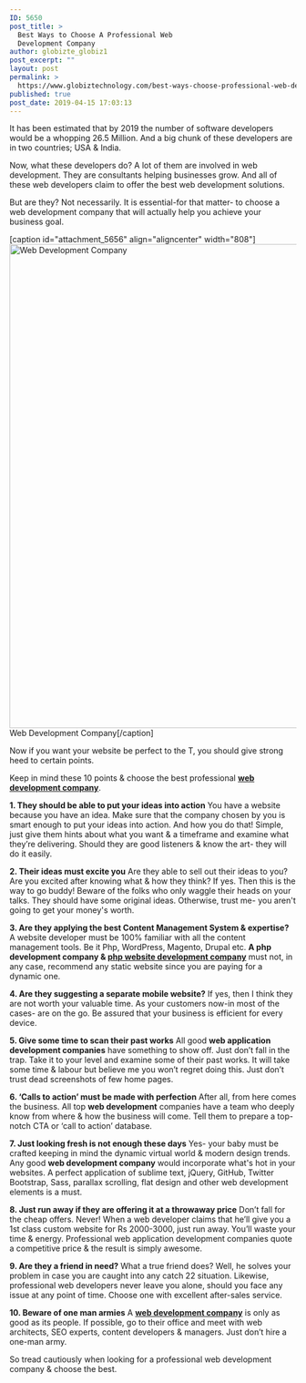 ```yaml
---
ID: 5650
post_title: >
  Best Ways to Choose A Professional Web
  Development Company
author: globizte_globiz1
post_excerpt: ""
layout: post
permalink: >
  https://www.globiztechnology.com/best-ways-choose-professional-web-development-company/
published: true
post_date: 2019-04-15 17:03:13
---
```

It has been estimated that by 2019 the number of software developers would be a whopping 26.5 Million. And a big chunk of these developers are in two countries; USA &amp; India.

Now, what these developers do? A lot of them are involved in web development. They are consultants helping businesses grow. And all of these web developers claim to offer the best web development solutions.

But are they? Not necessarily. It is essential-for that matter- to choose a web development company that will actually help you achieve your business goal.

[caption id="attachment_5656" align="aligncenter" width="808"]<img class="wp-image-5656 size-full" src="https://www.globiztechnology.com/wp-content/uploads/2019/04/blog_post_image_concept_2_15-04-2019-1.jpg" alt="Web Development Company" width="808" height="850" /> Web Development Company[/caption]

Now if you want your website be perfect to the T, you should give strong heed to certain points.

Keep in mind these 10 points &amp; choose the best professional <a href="https://www.globiztechnology.com/web-development-company/"><strong>web development company</strong></a>.

<strong>1. They should be able to put your ideas into action</strong>
You have a website because you have an idea. Make sure that the company chosen by you is smart enough to put your ideas into action. And how you do that! Simple, just give them hints about what you want &amp; a timeframe and examine what they’re delivering. Should they are good listeners &amp; know the art- they will do it easily.

<strong>2. Their ideas must excite you</strong>
Are they able to sell out their ideas to you? Are you excited after knowing what &amp; how they think? If yes. Then this is the way to go buddy! Beware of the folks who only waggle their heads on your talks. They should have some original ideas. Otherwise, trust me- you aren't going to get your money's worth.

<strong>3. Are they applying the best Content Management System &amp; expertise?</strong>
A website developer must be 100% familiar with all the content management tools. Be it Php, WordPress, Magento, Drupal etc. <strong>A php development company &amp; <a href="https://www.globiztechnology.com/ppc-company/">php website development company</a></strong> must not, in any case, recommend any static website since you are paying for a dynamic one.

<strong>4. Are they suggesting a separate mobile website?</strong>
If yes, then I think they are not worth your valuable time. As your customers now-in most of the cases- are on the go. Be assured that your business is efficient for every device.

<strong>5. Give some time to scan their past works</strong>
All good <strong>web application development companies</strong> have something to show off. Just don’t fall in the trap. Take it to your level and examine some of their past works. It will take some time &amp; labour but believe me you won’t regret doing this. Just don’t trust dead screenshots of few home pages.

<strong>6. ‘Calls to action’ must be made with perfection</strong>
After all, from here comes the business. All top <strong>web development</strong> companies have a team who deeply know from where &amp; how the business will come. Tell them to prepare a top-notch CTA or ‘call to action’ database.

<strong>7. Just looking fresh is not enough these days</strong>
Yes- your baby must be crafted keeping in mind the dynamic virtual world &amp; modern design trends. Any good <strong>web development company</strong> would incorporate what's hot in your websites. A perfect application of sublime text, jQuery, GitHub, Twitter Bootstrap, Sass, parallax scrolling, flat design and other web development elements is a must.

<strong>8. Just run away if they are offering it at a throwaway price</strong>
Don’t fall for the cheap offers. Never! When a web developer claims that he’ll give you a 1st class custom website for Rs 2000-3000, just run away. You’ll waste your time &amp; energy. Professional web application development companies quote a competitive price &amp; the result is simply awesome.

<strong>9. Are they a friend in need?</strong>
What a true friend does? Well, he solves your problem in case you are caught into any catch 22 situation. Likewise, professional web developers never leave you alone, should you face any issue at any point of time. Choose one with excellent after-sales service.

<strong>10. Beware of one man armies</strong>
A <a href="https://www.globiztechnology.com/"><strong>web development company</strong></a> is only as good as its people. If possible, go to their office and meet with web architects, SEO experts, content developers &amp; managers. Just don’t hire a one-man army.

So tread cautiously when looking for a professional web development company &amp; choose the best.
